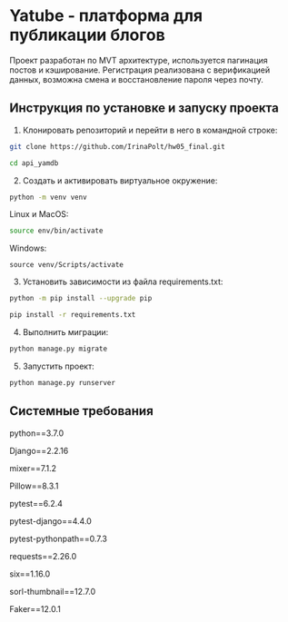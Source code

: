# Yatube - платформа для публикации блогов

Проект разработан по MVT архитектуре, используется пагинация постов и кэширование. Регистрация реализована с верификацией данных, возможна смена и восстановление пароля через почту. 

## Инструкция по установке и запуску проекта

1. Клонировать репозиторий и перейти в него в командной строке:

```bash
git clone https://github.com/IrinaPolt/hw05_final.git
```

```bash
cd api_yamdb
```

2. Cоздать и активировать виртуальное окружение:

```bash
python -m venv venv
```
Linux и MacOS:
```bash
source env/bin/activate
```
Windows:
```
source venv/Scripts/activate
```
3. Установить зависимости из файла requirements.txt:

```bash
python -m pip install --upgrade pip
```

```bash
pip install -r requirements.txt
```

4. Выполнить миграции:

```bash
python manage.py migrate
```

5. Запустить проект:

```bash
python manage.py runserver
```

## Системные требования

python==3.7.0

Django==2.2.16

mixer==7.1.2

Pillow==8.3.1

pytest==6.2.4

pytest-django==4.4.0

pytest-pythonpath==0.7.3

requests==2.26.0

six==1.16.0

sorl-thumbnail==12.7.0

Faker==12.0.1

